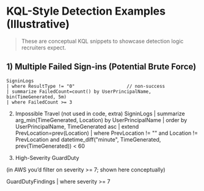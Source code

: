 # KQL-Style Detection Examples (Illustrative)

> These are conceptual KQL snippets to showcase detection logic recruiters expect.

## 1) Multiple Failed Sign-ins (Potential Brute Force)
```kql
SigninLogs
| where ResultType != "0"                   // non-success
| summarize FailedCount=count() by UserPrincipalName, bin(TimeGenerated, 5m)
| where FailedCount >= 3
```
2) Impossible Travel (not used in code, extra)
SigninLogs
| summarize arg_min(TimeGenerated, Location) by UserPrincipalName
| order by UserPrincipalName, TimeGenerated asc
| extend PrevLocation=prev(Location)
| where PrevLocation != "" and Location != PrevLocation and
       datetime_diff("minute", TimeGenerated, prev(TimeGenerated)) < 60

3) High-Severity GuardDuty

(in AWS you’d filter on severity >= 7; shown here conceptually)

GuardDutyFindings
| where severity >= 7
